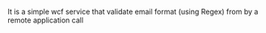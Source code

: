 It is a simple wcf service that validate email format (using Regex) from by a remote application call
